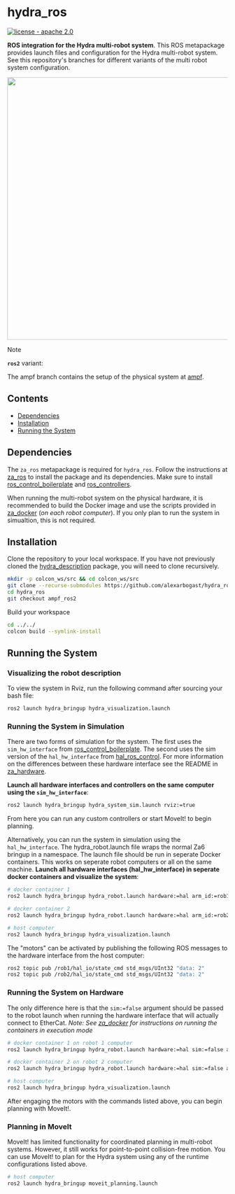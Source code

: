 # hydra_ros

[![license - apache 2.0](https://img.shields.io/:license-Apache%202.0-yellowgreen.svg)](https://opensource.org/licenses/Apache-2.0)

**ROS integration for the Hydra multi-robot system**. This ROS metapackage
provides launch files and configuration for the Hydra multi-robot system. See
this repository's branches for different variants of the multi robot system
configuration.

<p align="center">
  <img src=https://github.com/alexarbogast/za_ros/assets/46149643/02d6b3e5-c266-4b67-a2fe-4b5805c6f989 width=600/>
</p>


> [!NOTE]
> __`ros2`__ variant:
>
> The ampf branch contains the setup of the physical system at
> [ampf](https://ampf.research.gatech.edu/).

## Contents

- [Dependencies](#1)
- [Installation](#2)
- [Running the System](#3)

<a id='1'></a>

## Dependencies
The `za_ros` metapackage is required for `hydra_ros`. Follow the instructions at
[za_ros](https://github.com/alexarbogast/za_ros) to install the package and its
dependencies. Make sure to install
[ros_control_boilerplate](https://github.com/PickNikRobotics/ros_control_boilerplate)
and [ros_controllers](https://github.com/ros-controls/ros_controllers). 

When running the multi-robot system on the physical hardware, it is recommended
to build the Docker image and use the scripts provided in
[za_docker](https://github.com/alexarbogast/za_docker) (*on each robot
computer*). If you only plan to run the system in simualtion, this is not
required. 

<a id='2'></a>

## Installation

Clone the repository to your local workspace. If you have not previously cloned
the [hydra_description](https://github.com/alexarbogast/hydra_description)
package, you will need to clone recursively. 

```sh
mkdir -p colcon_ws/src && cd colcon_ws/src
git clone --recurse-submodules https://github.com/alexarbogast/hydra_ros.git
cd hydra_ros
git checkout ampf_ros2
```

Build your workspace
```sh
cd ../../
colcon build --symlink-install
```

<a id='3'></a>

## Running the System
### Visualizing the robot description 
To view the system in Rviz, run the following command after sourcing your bash
file:

```sh
ros2 launch hydra_bringup hydra_visualization.launch
```

### Running the System in Simulation
There are two forms of simulation for the system. The first uses the
`sim_hw_interface` from
[ros_control_boilerplate](https://github.com/PickNikRobotics/ros_control_boilerplate).
The second uses the sim version of the `hal_hw_interface` from
[hal_ros_control](https://github.com/tormach/hal_ros_control). For more
information on the differences between these hardware interface see the README
in
[za_hardware](https://github.com/alexarbogast/za_ros/tree/hw_merge/za_hardware).

**Launch all hardware interfaces and controllers on the same computer using the `sim_hw_interface`**:

```sh
ros2 launch hydra_bringup hydra_system_sim.launch rviz:=true
```

From here you can run any custom controllers or start MoveIt! to begin planning. 

Alternatively, you can run the system in simulation using the
`hal_hw_interface`. The hydra_robot.launch file wraps the normal Za6 bringup in
a namespace. The launch file should be run in seperate Docker containers. This
works on seperate robot computers or all on the same machine. **Launch all
hardware interfaces (hal_hw_interface) in seperate docker containers and
visualize the system**:


```sh
# docker container 1
ros2 launch hydra_bringup hydra_robot.launch hardware:=hal arm_id:=rob1

# docker container 2
ros2 launch hydra_bringup hydra_robot.launch hardware:=hal arm_id:=rob2

# host computer
ros2 launch hydra_bringup hydra_visualization.launch 
```

The "motors" can be activated by publishing the following ROS messages to the
hardware interface from the host computer:


```sh
ros2 topic pub /rob1/hal_io/state_cmd std_msgs/UInt32 "data: 2"
ros2 topic pub /rob2/hal_io/state_cmd std_msgs/UInt32 "data: 2"
```

### Running the System on Hardware

The only difference here is that the `sim:=false` argument should be passed to
the robot launch when running the hardware interface that will actually connect
to EtherCat. *Note: See [za_docker](https://github.com/alexarbogast/za_docker)
for instructions on running the containers in execution mode*

```sh
# docker container 1 on robot 1 computer
ros2 launch hydra_bringup hydra_robot.launch hardware:=hal sim:=false arm_id:=rob1

# docker container 2 on robot 2 computer
ros2 launch hydra_bringup hydra_robot.launch hardware:=hal sim:=false arm_id:=rob2

# host computer
ros2 launch hydra_bringup hydra_visualization.launch
```
After engaging the motors with the commands listed above, you can begin planning
with MoveIt!.

### Planning in MoveIt
MoveIt! has limited functionality for coordinated planning in multi-robot
systems. However, it still works for point-to-point collision-free motion. You
can use MoveIt! to plan for the Hydra system using any of the runtime
configurations listed above.

```sh
# host computer
ros2 launch hydra_bringup moveit_planning.launch
```
